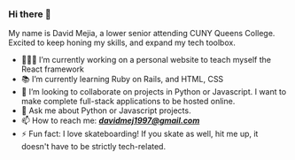 ### Hi there 👋

My name is David Mejia, a lower senior attending CUNY Queens College. Excited to keep honing my skills, and expand my tech toolbox.

- 👨🏽‍💻 I’m currently working on a personal website to teach myself the React framework
- 📚 I’m currently learning Ruby on Rails, and HTML, CSS
- 👯 I’m looking to collaborate on projects in Python or Javascript. I want to make complete full-stack applications to be hosted online.
- 💬 Ask me about Python or Javascript projects. 
- 📫 How to reach me: _**davidmej1997@gmail.com**_
- ⚡ Fun fact: I love skateboarding! If you skate as well, hit me up, it doesn't have to be strictly tech-related.
